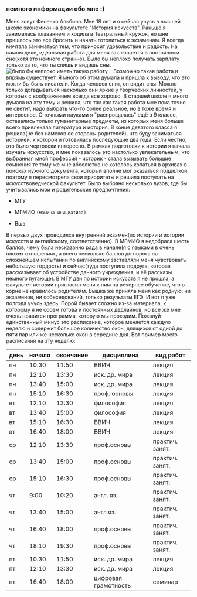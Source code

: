 ### немного информации обо мне :)
Меня зовут Фесенко Альбина. Мне 18 лет и я сейчас учусь в высшей школе экономики на факультете "История искусств". Раньше я занималась плаванием и ходила в Театральный кружок, но мне пришлось это все бросить и начать готовиться к экзаменам. Я всегда мечтала заниматься тем, что приносит удовольствие и радость. На самом деле, идеальная работа для меня заключается в постоянном сне(хотя это немного странно). Было бы неплохо получать зарплату только за то, что ты спишь и видишь сны.
![было бы неплохо иметь такую работу...](https://c.wallhere.com/photos/3d/21/women_model_brunette_long_hair_books_library_shelves_table-107990.jpg!d)
 Возможно такая работа и впрямь существует. Я много об этом думала и пришла к выводу, что это могли бы быть писатели. Когда человек спит, он видит сны. Можно только догадываться насколько они яркие у творческих личностей, у которых с воображением всегда все хорошо. В старшей школе я много думала на эту тему и решила, что так как такая работа мне пока точно не светит, надо выбрать что-то более реальное, но в тоже время и интересное. С точными науками я "распрощалась" ещё в 9 классе, оставались только гуманитарные предметы, из которых меня больше всего привлекала литература и история. В конце девятого класса я решила(не без намеков со стороны родителей), что буду заниматься историей, к которой и готовилась последующие два года. Если честно, это было чертовски интересно. В рамках подготовки к истории я начала изучать искусство, и мне показалось это настолько увлекательным, что выбранная мной профессия - историк - стала вызывать большие сомнения те тому же мне абсолютно не хотелось копаться в архивах в поисках нужного документа, который вполне мог оказаться подделкой, поэтому я пересмотрела свои приоритеты и решила поступать на искусствоведческой факультет. Было выбрано несколько вузов, где бы учитывались мои и родительские предпочтения:
 * МГУ
 + МГМИО `(мамина инициатива)`
 - Вшэ

В первых двух проводился внутренний экзамен(по истории и истории искусств и английскому, соответственно). В МГМИО я недобрала шесть баллов, чему была несказанно рада в начале(я с языками в очень плохих отношениях, а всего несколько баллов до порога на сложнейшем испытании по английскому заставляли меня чувствовать небольшую гордость) и сейчас(туда поступила подруга, которая рассказывает об устройстве данного учреждения, и её рассказы немного пугающе). В МГУ дви по истории искусств я не прошла, а факультет истории пригласил меня к ним на вечернее обучение, что в корне не нравилось родителям. Вышка же приняла меня как родную: ни экзаменов, ни собеседований, только результаты ЕГЭ. И вот я уже полгода учусь здесь. Порой бывает сложно из-за материала, к которому я не сосем готова и постоянных дедлайнов, но все же мне очень нравится программа, которую мы проходим. Пожалуй единственный минус это расписание, которое меняется каждую неделю и содержит большое количество окон, длящихся от одной до пяти пар или же несколько окон в середине дня. Вот пример моего расписания на эту неделю:

| день | начало | окончание | дисциплина | вид работ |
| ---- | ------ | --------- | ---------- | --------- |
| пн   | 10:30 | 11:50 | ВВИЧ | лекция | 
| пн   | 12:10 | 13:30 | иск. др. мира | лекция |
| пн   | 13:40 | 15:00 | иск. др. мира | лекция |
| пн   | 15:10 | 16:30 | проф. основы | лекция |
| вт   | 12:10 | 13:30 | философия | лекция |
| вт   | 13:40 | 15:00 |  философия | лекция |
| вт   | 15:10 | 16:30 | ВВИЧ | лекция |
| вт   | 16:40 | 18:00 | ВВИЧ | лекция |
| ср   | 12:10 | 13:30 | проф.основы | практич. занят. |
| ср   | 13:40 | 15:00 | проф.основы |  практич. занят. |
| ср   | 15:10 | 16:30 | проф.основы | практич. занят. |
| чт   | 9:00 | 10:20 | англ. яз. | практич. занят. |
| чт   | 13:40 | 15:00 | англ.яз. | практич. занят. |
| чт   | 16:40 | 18:00 | проф.основы | практич. занят. |
| чт   | 18:10 | 19:30 | проф.основы | практич. занят. |
| пт   | 10:30 | 11:50 | иск. др. мира  | лекция |
| пт   | 12:10 | 13:30 | иск. др. мира  | лекция |
| пт   | 16:40 | 18:00 |  цифровая грамотность | семинар |
